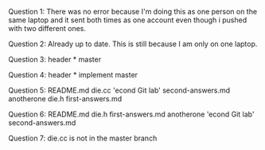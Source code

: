 Question 1:
    There was no error because I'm doing this as one person on the same laptop and it sent both times as one account even though i pushed with two different ones.

Question 2:
    Already up to date. This is still because I am only on one laptop.

Question 3:
      header
    * master

Question 4: 
      header
    * implement
      master

Question 5:
     README.md    die.cc  'econd Git lab'     second-answers.md
 anotherone   die.h    first-answers.md

Question 6:
     README.md    die.h            first-answers.md
 anotherone  'econd Git lab'   second-answers.md

Question 7:
    die.cc is not in the master branch

